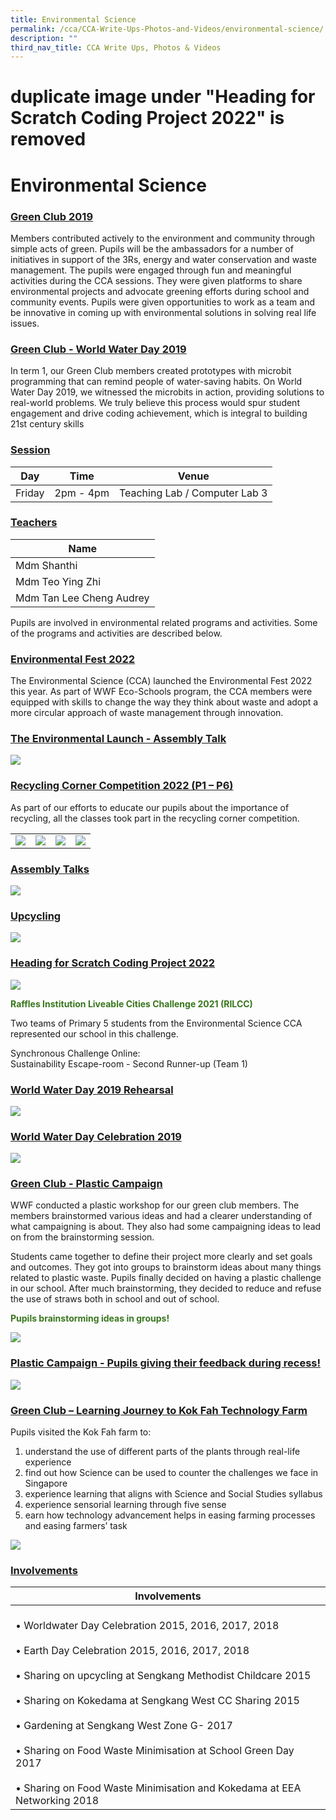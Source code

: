 ```yaml
---
title: Environmental Science
permalink: /cca/CCA-Write-Ups-Photos-and-Videos/environmental-science/
description: ""
third_nav_title: CCA Write Ups, Photos & Videos
---
```


#  duplicate image under "Heading for Scratch Coding Project 2022" is removed

# Environmental Science
### <b><u>Green Club 2019</u></b>

Members contributed actively to the environment and community through simple acts of green. Pupils will be the ambassadors for a number of initiatives in support of the 3Rs, energy and water conservation and waste management. The pupils were engaged through fun and meaningful activities during the CCA sessions. They were given platforms to share environmental projects and advocate greening efforts during school and community events. 
Pupils were given opportunities to work as a team and be innovative in coming up with environmental solutions in solving real life issues.

### <b><u>Green Club - World Water Day 2019</u></b>

In term 1, our Green Club members created prototypes with microbit programming that can remind people of water-saving habits. On World Water Day 2019, we witnessed the microbits in action, providing solutions to real-world problems. We truly believe this process would spur student engagement and drive coding achievement, which is integral to building 21st century skills

### <b><u>Session</u></b>

| Day     | Time      | Venue                         |
|---------|-----------|-------------------------------|
| Friday  | 2pm - 4pm | Teaching Lab / Computer Lab 3 |

### <b><u>Teachers</u></b>

| Name                     |
|--------------------------|
| Mdm Shanthi              |
| Mdm Teo Ying Zhi         |
| Mdm Tan Lee Cheng Audrey |


Pupils are involved in environmental related programs and activities. Some of the programs and activities are described below.

### <b><u>Environmental Fest 2022</u></b>

The Environmental Science (CCA) launched the Environmental Fest 2022 this year. As part of WWF Eco-Schools program, the CCA members were equipped with skills to change the way they think about waste and adopt a more circular approach of waste management through innovation.

### <b><u>The Environmental Launch - Assembly Talk</u></b>

![](/images/Cca/Environmental%20Science/Picture7.png)


### <b><u>Recycling Corner Competition 2022 (P1 – P6)</u></b>

As part of our efforts to educate our pupils about the importance of recycling, all the classes took part in the recycling corner competition.

|   |   |   |   |
|---|---|---|---|
| ![](/images/Cca/Environmental%20Science/Picture8.png)  | ![](/images/Cca/Environmental%20Science/Picture9.png)  |  ![](/images/Cca/Environmental%20Science/Picture11.png) | ![](/images/Cca/Environmental%20Science/Picture10.png)  |

### <b><u>Assembly Talks</u></b>

![](/images/Cca/Environmental%20Science/Picture12.jpg)


### <b><u>Upcycling</u></b>

![](/images/Cca/Environmental%20Science/Capture.jpg)

### <b><u>Heading for Scratch Coding Project 2022</u></b>

![](/images/Cca/Environmental%20Science/Picture13.png)

<span style = "color: #38761d"><b>Raffles Institution Liveable Cities Challenge 2021 (RILCC)</b></span>

Two teams of Primary 5 students from the Environmental Science CCA represented our school in this challenge.

Synchronous Challenge Online:  
Sustainability Escape-room - Second Runner-up (Team 1)

### <b><u>World Water Day 2019 Rehearsal</u></b>

![](/images/Cca/Environmental%20Science/1.png)

### <b><u>World Water Day Celebration 2019</u></b>

![](/images/Cca/Environmental%20Science/3.jpg)

### <b><u>Green Club - Plastic Campaign</u></b>

WWF conducted a plastic workshop for our green club members. The members brainstormed various ideas and had a clearer understanding of what campaigning is about. They also had some campaigning ideas to lead on from the brainstorming session. 

Students came together to define their project more clearly and set goals and outcomes. They got into groups to brainstorm ideas about many things related to plastic waste. Pupils finally decided on having a plastic challenge in our school. After much brainstorming, they decided to reduce and refuse the use of straws both in school and out of school.

<span style = "color: #38761d"><b>Pupils brainstorming ideas in groups!</b></span>

![](/images/Cca/Environmental%20Science/4.jpg)

### <b><u>Plastic Campaign - Pupils giving their feedback during recess!</u></b>

![](/images/Cca/Environmental%20Science/5.jpg)


### <b><u>Green Club – Learning Journey to Kok Fah Technology Farm</u></b>

Pupils visited the Kok Fah farm to:

1.  understand the use of different parts of the plants through real-life experience
2.  find out how Science can be used to counter the challenges we face in Singapore
3.  experience learning that aligns with Science and Social Studies syllabus
4.  experience sensorial learning through five sense
5.  earn how technology advancement helps in easing farming processes and easing farmers’ task

![](/images/Cca/Environmental%20Science/6.jpg)


### <b><u>Involvements</u></b>

| Involvements                                     |
|---------------------|
| <br>• Worldwater Day Celebration 2015, 2016, 2017, 2018<br><br>• Earth Day Celebration 2015, 2016, 2017, 2018<br><br>• Sharing on upcycling at Sengkang Methodist Childcare 2015<br><br>• Sharing on Kokedama at Sengkang West CC Sharing 2015<br><br>• Gardening at Sengkang West Zone G- 2017<br><br>• Sharing on Food Waste Minimisation at School Green Day 2017<br><br>• Sharing on Food Waste Minimisation and Kokedama at EEA Networking 2018 |